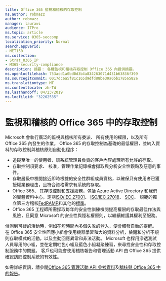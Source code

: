 ```yaml
---
title: Office 365 監視和稽核的存取控制
ms.author: robmazz
author: robmazz
manager: laurawi
audience: ITPro
ms.topic: article
ms.service: O365-seccomp
localization_priority: Normal
search.appverid:
- MET150
ms.collection:
- Strat_O365_IP
- M365-security-compliance
description: 摘要： 各種監視和稽核存取控制 Office 365 內提供摘要。
ms.openlocfilehash: 753acd1a0bd0d3b4a834263071d431b63836f399
ms.sourcegitcommit: 0017dc6a5f81c165d9dfd88be39a6bb17856582e
ms.translationtype: MT
ms.contentlocale: zh-TW
ms.lasthandoff: 04/23/2019
ms.locfileid: "32262535"
---
```

# <a name="monitoring-and-auditing-access-controls-in-office-365"></a>監視和稽核的 Office 365 中的存取控制

Microsoft 會執行廣泛的監視與稽核所有委派、 所有使用的權限，以及所有 Office 365 內發生的作業。 Office 365 的存取控制為基礎的最低權限，並納入資料的存取控制與稽核原則自動化程序：
- 追蹤至唯一的使用者，讓系統管理員負責的客戶內容處理所有允許的存取。
- 存取控制項要求、 核准，管理作業記錄檔會擷取與分析安全性觀點及惡意的事件。
- 存取層級中檢閱接近即時根據的安全性群組成員資格，以確保只有使用者已獲授權業務理由，且符合資格需求有系統的存取。
- Office 365、 其存取控制和支援服務，包括 Azure Active Directory 和我們的實體資料中心，定期[ISO/IEC 27001](https://www.microsoft.com/en-us/TrustCenter/Compliance/iso-iec-27001)、 [ISO/IEC 27018](https://www.microsoft.com/en-us/TrustCenter/Compliance/iso-iec-27018)、 [SOC](https://www.microsoft.com/en-us/TrustCenter/Compliance/SOC)、 規範的獨立第三方稽核[FedRAMP](https://www.microsoft.com/en-us/TrustCenter/Compliance/FedRAMP)和其他的[標準](https://www.microsoft.com/en-us/TrustCenter/Compliance?service=Office#Icons)。
- Office 365 工程師所需採取每年的安全性訓練檢閱提高權限的存取最佳作法與風險，且同意 Microsoft 的安全性與隱私權原則，以繼續維護其權利至服務。

偵測到可疑的活動時，例如在短時間內多個失敗的登入，便會觸發自動的提醒。 在 Office 365 安全性回應小組會使用機器學習和大的資料分析，檢閱和分析不規則存取模式的活動，以及主動回應異常和非法活動。 Microsoft 也採用滲透測試人員專用的小組，並在定期紅色小組及藍色小組凝聚練習，來尋找安全性和存取控制服務中的問題。 客戶也可能會使用稽核報告和管理活動 API 由 Office 365 提供確認訪問控制系統的有效性。 

如需詳細資訊，請參閱[Office 365 管理活動 API 參考資料](https://msdn.microsoft.com/en-us/library/office/mt227394.aspx)及[稽核與 Office 365 中的報告](office-365-auditing-and-reporting-overview.md)。
